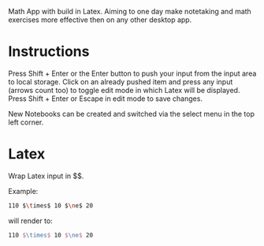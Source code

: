 Math App with build in Latex. Aiming to one day make notetaking and math exercises more effective then on any other desktop app.

# Instructions

Press Shift + Enter or the Enter button to push your input from the input area to local storage.
Click on an already pushed item and press any input (arrows count too) to toggle edit mode in which Latex will be displayed.
Press Shift + Enter or Escape in edit mode to save changes.

New Notebooks can be created and switched via the select menu in the top left corner.

# Latex

Wrap Latex input in $$.

Example:

```bash
110 $\times$ 10 $\ne$ 20
```

will render to:

```latex
110 $\times$ 10 $\ne$ 20
```
